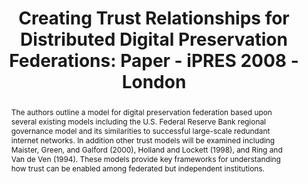---
abstract: The authors outline a model for digital preservation federation based upon
  several existing models including the U.S. Federal Reserve Bank regional governance
  model and its similarities to successful large-scale redundant internet networks.
  In addition other trust models will be examined including Maister, Green, and Galford
  (2000), Holland and Lockett (1998), and Ring and Van de Ven (1994). These models
  provide key frameworks for understanding how trust can be enabled among federated
  but independent institutions.
creators:
- McDonald, Robert H.
- Walters, Tyler O.
date: null
document_url: https://services.phaidra.univie.ac.at/api/object/o:294154/download
grand_parent: iPRES
institutions: []
keywords:
- london
landing_page_url: https://phaidra.univie.ac.at/o:294154
language: eng
layout: publication
license: CC BY-SA 3.0 AT
notes_url: null
parent: iPRES 2008
presentation_url: null
size: 108175
source_name: iPRES
title: 'Creating Trust Relationships for Distributed Digital Preservation Federations:
  Paper - iPRES 2008 - London'
type: paper
year: 2008
---